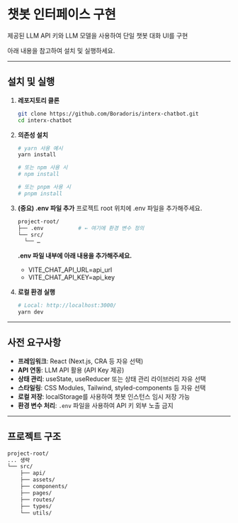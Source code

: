 # 챗봇 인터페이스 구현

제공된 LLM API 키와 LLM 모델을 사용하여 단일 챗봇 대화 UI를 구현

아래 내용을 참고하여 설치 및 실행하세요.

---

## 설치 및 실행

1. **레포지토리 클론**

   ```bash
   git clone https://github.com/Boradoris/interx-chatbot.git
   cd interx-chatbot
   ```

2. **의존성 설치**

   ```bash
   # yarn 사용 예시
   yarn install

   # 또는 npm 사용 시
   # npm install

   # 또는 pnpm 사용 시
   # pnpm install
   ```

3. **(중요) .env 파일 추가**
   프로젝트 root 위치에 .env 파일을 추가해주세요.

   ```bash
   project-root/
   ├── .env           # ← 여기에 환경 변수 정의
   └── src/
     └── …
   ```

   **.env 파일 내부에 아래 내용을 추가해주세요.**

   - VITE_CHAT_API_URL=api_url
   - VITE_CHAT_API_KEY=api_key

4. **로컬 환경 실행**

   ```bash
   # Local: http://localhost:3000/
   yarn dev
   ```

---

## 사전 요구사항

- **프레임워크**: React (Next.js, CRA 등 자유 선택)
- **API 연동**: LLM API 활용 (API Key 제공)
- **상태 관리**: useState, useReducer 또는 상태 관리 라이브러리 자유 선택
- **스타일링**: CSS Modules, Tailwind, styled-components 등 자유 선택
- **로컬 저장**: localStorage를 사용하여 챗봇 인스턴스 임시 저장 가능
- **환경 변수 처리**: `.env` 파일을 사용하여 API 키 외부 노출 금지

---

## 프로젝트 구조

```bash
project-root/
... 생략
└── src/
    ├── api/
    ├── assets/
    ├── components/
    ├── pages/
    ├── routes/
    ├── types/
    └── utils/
```
